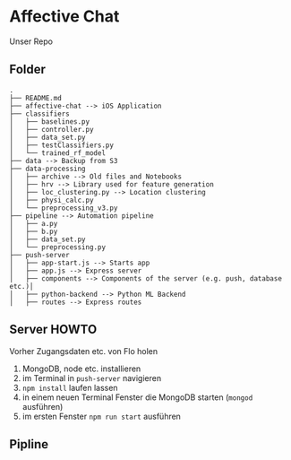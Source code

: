 # Affective Chat

Unser Repo

## Folder

```
.
├── README.md
├── affective-chat --> iOS Application
├── classifiers
│   ├── baselines.py
│   ├── controller.py
│   ├── data_set.py
│   ├── testClassifiers.py
│   └── trained_rf_model
├── data --> Backup from S3
├── data-processing
│   ├── archive --> Old files and Notebooks
│   ├── hrv --> Library used for feature generation
│   ├── loc_clustering.py --> Location clustering
│   ├── physi_calc.py
│   └── preprocessing_v3.py
├── pipeline --> Automation pipeline
│   ├── a.py
│   ├── b.py
│   ├── data_set.py
│   └── preprocessing.py
├── push-server
│   ├── app-start.js --> Starts app
│   ├── app.js --> Express server
│   ├── components --> Components of the server (e.g. push, database etc.)│   
│   ├── python-backend --> Python ML Backend
│   ├── routes --> Express routes
```

## Server HOWTO

Vorher Zugangsdaten etc. von Flo holen

1. MongoDB, node etc. installieren
2. im Terminal in `push-server` navigieren
3. `npm install` laufen lassen
4. in einem neuen Terminal Fenster die MongoDB starten (`mongod` ausführen)
5. im ersten Fenster `npm run start` ausführen

## Pipline